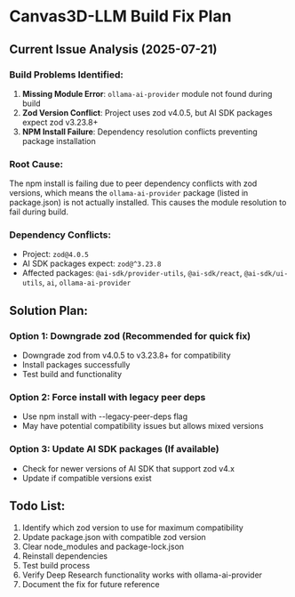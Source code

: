 # Canvas3D-LLM Build Fix Plan

## Current Issue Analysis (2025-07-21)

### Build Problems Identified:
1. **Missing Module Error**: `ollama-ai-provider` module not found during build
2. **Zod Version Conflict**: Project uses zod v4.0.5, but AI SDK packages expect zod v3.23.8+
3. **NPM Install Failure**: Dependency resolution conflicts preventing package installation

### Root Cause:
The npm install is failing due to peer dependency conflicts with zod versions, which means the `ollama-ai-provider` package (listed in package.json) is not actually installed. This causes the module resolution to fail during build.

### Dependency Conflicts:
- Project: `zod@4.0.5`
- AI SDK packages expect: `zod@^3.23.8`
- Affected packages: `@ai-sdk/provider-utils`, `@ai-sdk/react`, `@ai-sdk/ui-utils`, `ai`, `ollama-ai-provider`

## Solution Plan:

### Option 1: Downgrade zod (Recommended for quick fix)
- Downgrade zod from v4.0.5 to v3.23.8+ for compatibility
- Install packages successfully
- Test build and functionality

### Option 2: Force install with legacy peer deps
- Use npm install with --legacy-peer-deps flag
- May have potential compatibility issues but allows mixed versions

### Option 3: Update AI SDK packages (If available)
- Check for newer versions of AI SDK that support zod v4.x
- Update if compatible versions exist

## Todo List:
1. Identify which zod version to use for maximum compatibility
2. Update package.json with compatible zod version
3. Clear node_modules and package-lock.json
4. Reinstall dependencies
5. Test build process
6. Verify Deep Research functionality works with ollama-ai-provider
7. Document the fix for future reference
